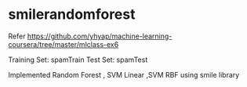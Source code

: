 # smilerandomforest


Refer
https://github.com/yhyap/machine-learning-coursera/tree/master/mlclass-ex6

Training Set: spamTrain
Test Set: spamTest

Implemented Random Forest , SVM Linear ,SVM RBF using smile library
